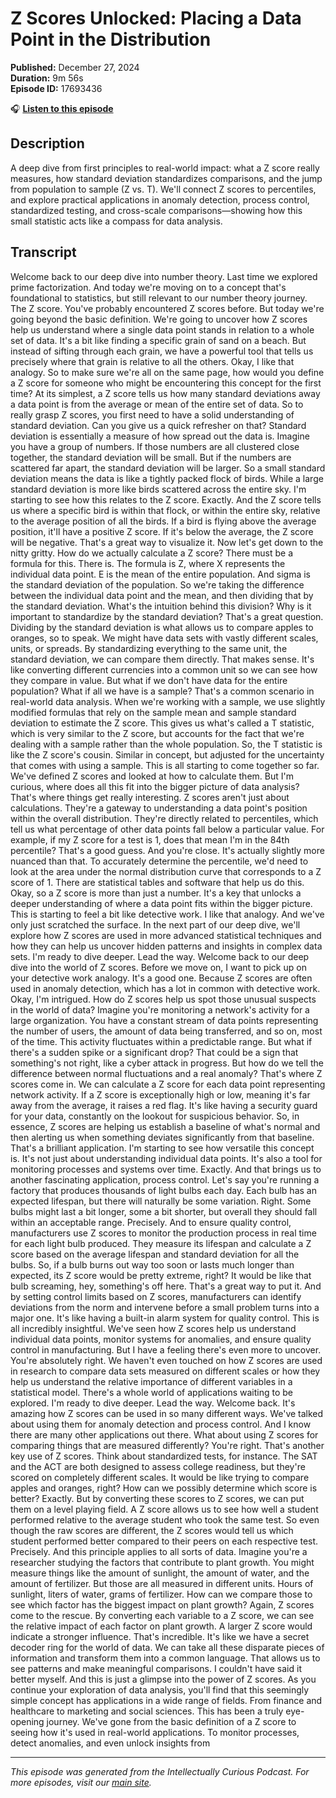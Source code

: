 # Z Scores Unlocked: Placing a Data Point in the Distribution

**Published:** December 27, 2024  
**Duration:** 9m 56s  
**Episode ID:** 17693436

🎧 **[Listen to this episode](https://intellectuallycurious.buzzsprout.com/2529712/episodes/17693436-z-scores-unlocked-placing-a-data-point-in-the-distribution)**

## Description

A deep dive from first principles to real-world impact: what a Z score really measures, how standard deviation standardizes comparisons, and the jump from population to sample (Z vs. T). We'll connect Z scores to percentiles, and explore practical applications in anomaly detection, process control, standardized testing, and cross-scale comparisons—showing how this small statistic acts like a compass for data analysis.

## Transcript

Welcome back to our deep dive into number theory. Last time we explored prime factorization. And today we're moving on to a concept that's foundational to statistics, but still relevant to our number theory journey. The Z score. You've probably encountered Z scores before. But today we're going beyond the basic definition. We're going to uncover how Z scores help us understand where a single data point stands in relation to a whole set of data. It's a bit like finding a specific grain of sand on a beach. But instead of sifting through each grain, we have a powerful tool that tells us precisely where that grain is relative to all the others. Okay, I like that analogy. So to make sure we're all on the same page, how would you define a Z score for someone who might be encountering this concept for the first time? At its simplest, a Z score tells us how many standard deviations away a data point is from the average or mean of the entire set of data. So to really grasp Z scores, you first need to have a solid understanding of standard deviation. Can you give us a quick refresher on that? Standard deviation is essentially a measure of how spread out the data is. Imagine you have a group of numbers. If those numbers are all clustered close together, the standard deviation will be small. But if the numbers are scattered far apart, the standard deviation will be larger. So a small standard deviation means the data is like a tightly packed flock of birds. While a large standard deviation is more like birds scattered across the entire sky. I'm starting to see how this relates to the Z score. Exactly. And the Z score tells us where a specific bird is within that flock, or within the entire sky, relative to the average position of all the birds. If a bird is flying above the average position, it'll have a positive Z score. If it's below the average, the Z score will be negative. That's a great way to visualize it. Now let's get down to the nitty gritty. How do we actually calculate a Z score? There must be a formula for this. There is. The formula is Z, where X represents the individual data point. E is the mean of the entire population. And sigma is the standard deviation of the population. So we're taking the difference between the individual data point and the mean, and then dividing that by the standard deviation. What's the intuition behind this division? Why is it important to standardize by the standard deviation? That's a great question. Dividing by the standard deviation is what allows us to compare apples to oranges, so to speak. We might have data sets with vastly different scales, units, or spreads. By standardizing everything to the same unit, the standard deviation, we can compare them directly. That makes sense. It's like converting different currencies into a common unit so we can see how they compare in value. But what if we don't have data for the entire population? What if all we have is a sample? That's a common scenario in real-world data analysis. When we're working with a sample, we use slightly modified formulas that rely on the sample mean and sample standard deviation to estimate the Z score. This gives us what's called a T statistic, which is very similar to the Z score, but accounts for the fact that we're dealing with a sample rather than the whole population. So, the T statistic is like the Z score's cousin. Similar in concept, but adjusted for the uncertainty that comes with using a sample. This is all starting to come together so far. We've defined Z scores and looked at how to calculate them. But I'm curious, where does all this fit into the bigger picture of data analysis? That's where things get really interesting. Z scores aren't just about calculations. They're a gateway to understanding a data point's position within the overall distribution. They're directly related to percentiles, which tell us what percentage of other data points fall below a particular value. For example, if my Z score for a test is 1, does that mean I'm in the 84th percentile? That's a good guess. And you're close. It's actually slightly more nuanced than that. To accurately determine the percentile, we'd need to look at the area under the normal distribution curve that corresponds to a Z score of 1. There are statistical tables and software that help us do this. Okay, so a Z score is more than just a number. It's a key that unlocks a deeper understanding of where a data point fits within the bigger picture. This is starting to feel a bit like detective work. I like that analogy. And we've only just scratched the surface. In the next part of our deep dive, we'll explore how Z scores are used in more advanced statistical techniques and how they can help us uncover hidden patterns and insights in complex data sets. I'm ready to dive deeper. Lead the way. Welcome back to our deep dive into the world of Z scores. Before we move on, I want to pick up on your detective work analogy. It's a good one. Because Z scores are often used in anomaly detection, which has a lot in common with detective work. Okay, I'm intrigued. How do Z scores help us spot those unusual suspects in the world of data? Imagine you're monitoring a network's activity for a large organization. You have a constant stream of data points representing the number of users, the amount of data being transferred, and so on, most of the time. This activity fluctuates within a predictable range. But what if there's a sudden spike or a significant drop? That could be a sign that something's not right, like a cyber attack in progress. But how do we tell the difference between normal fluctuations and a real anomaly? That's where Z scores come in. We can calculate a Z score for each data point representing network activity. If a Z score is exceptionally high or low, meaning it's far away from the average, it raises a red flag. It's like having a security guard for your data, constantly on the lookout for suspicious behavior. So, in essence, Z scores are helping us establish a baseline of what's normal and then alerting us when something deviates significantly from that baseline. That's a brilliant application. I'm starting to see how versatile this concept is. It's not just about understanding individual data points. It's also a tool for monitoring processes and systems over time. Exactly. And that brings us to another fascinating application, process control. Let's say you're running a factory that produces thousands of light bulbs each day. Each bulb has an expected lifespan, but there will naturally be some variation. Right. Some bulbs might last a bit longer, some a bit shorter, but overall they should fall within an acceptable range. Precisely. And to ensure quality control, manufacturers use Z scores to monitor the production process in real time for each light bulb produced. They measure its lifespan and calculate a Z score based on the average lifespan and standard deviation for all the bulbs. So, if a bulb burns out way too soon or lasts much longer than expected, its Z score would be pretty extreme, right? It would be like that bulb screaming, hey, something's off here. That's a great way to put it. And by setting control limits based on Z scores, manufacturers can identify deviations from the norm and intervene before a small problem turns into a major one. It's like having a built-in alarm system for quality control. This is all incredibly insightful. We've seen how Z scores help us understand individual data points, monitor systems for anomalies, and ensure quality control in manufacturing. But I have a feeling there's even more to uncover. You're absolutely right. We haven't even touched on how Z scores are used in research to compare data sets measured on different scales or how they help us understand the relative importance of different variables in a statistical model. There's a whole world of applications waiting to be explored. I'm ready to dive deeper. Lead the way. Welcome back. It's amazing how Z scores can be used in so many different ways. We've talked about using them for anomaly detection and process control. And I know there are many other applications out there. What about using Z scores for comparing things that are measured differently? You're right. That's another key use of Z scores. Think about standardized tests, for instance. The SAT and the ACT are both designed to assess college readiness, but they're scored on completely different scales. It would be like trying to compare apples and oranges, right? How can we possibly determine which score is better? Exactly. But by converting these scores to Z scores, we can put them on a level playing field. A Z score allows us to see how well a student performed relative to the average student who took the same test. So even though the raw scores are different, the Z scores would tell us which student performed better compared to their peers on each respective test. Precisely. And this principle applies to all sorts of data. Imagine you're a researcher studying the factors that contribute to plant growth. You might measure things like the amount of sunlight, the amount of water, and the amount of fertilizer. But those are all measured in different units. Hours of sunlight, liters of water, grams of fertilizer. How can we compare those to see which factor has the biggest impact on plant growth? Again, Z scores come to the rescue. By converting each variable to a Z score, we can see the relative impact of each factor on plant growth. A larger Z score would indicate a stronger influence. That's incredible. It's like we have a secret decoder ring for the world of data. We can take all these disparate pieces of information and transform them into a common language. That allows us to see patterns and make meaningful comparisons. I couldn't have said it better myself. And this is just a glimpse into the power of Z scores. As you continue your exploration of data analysis, you'll find that this seemingly simple concept has applications in a wide range of fields. From finance and healthcare to marketing and social sciences. This has been a truly eye-opening journey. We've gone from the basic definition of a Z score to seeing how it's used in real-world applications. To monitor processes, detect anomalies, and even unlock insights from

---
*This episode was generated from the Intellectually Curious Podcast. For more episodes, visit our [main site](https://intellectuallycurious.buzzsprout.com).*
